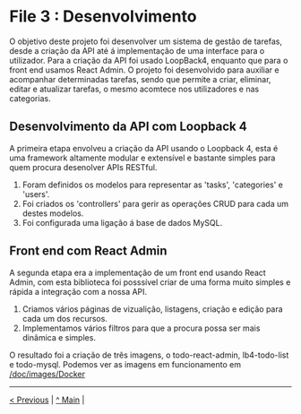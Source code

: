 # File 3 : Desenvolvimento

O objetivo deste projeto foi desenvolver um sistema de gestão de tarefas, desde a criação da API até á implementação de uma interface para o utilizador.
Para a criação da API foi usado LoopBack4, enquanto que para o front end usamos React Admin.
O projeto foi desenvolvido para auxiliar e acompanhar determinadas tarefas, sendo que permite a criar, eliminar, editar e atualizar tarefas, o mesmo acomtece nos utilizadores e nas categorias.

## Desenvolvimento da API com Loopback 4

A primeira etapa envolveu a criação da API usando o Loopback 4, esta é uma framework altamente modular e extensível e bastante simples para quem procura desenolver APIs RESTful.

1. Foram definidos os modelos para representar as 'tasks', 'categories' e 'users'.
2. Foi criados os 'controllers' para gerir as operações CRUD para cada um destes modelos.
3. Foi configurada uma ligação á base de dados MySQL.

## Front end com React Admin

A segunda etapa era a implementação de um front end usando React Admin, com esta biblioteca foi posssível criar de uma forma muito simples e rápida a integração com a nossa API.

1. Criamos vários páginas de vizualição, listagens, criação e edição para cada um dos recursos.
2. Implementamos vários filtros para que a procura possa ser mais dinâmica e simples.


O resultado foi a criação de três imagens, o todo-react-admin, lb4-todo-list e todo-mysql.
Podemos ver as imagens em funcionamento em [/doc/images/Docker](https://github.com/INF23DW1G25/REPORT_DW1_M3/blob/master/docs/images/Docker/docker_containers.png)



---

[< Previous](file2.md) | [^ Main](../../../) |